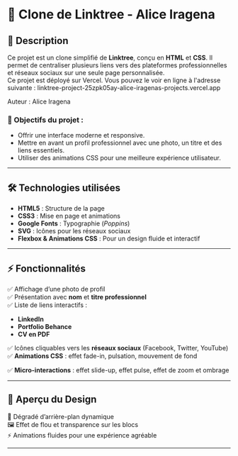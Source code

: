 # 🚀 Clone de Linktree - Alice Iragena

## 📌 Description

Ce projet est un clone simplifié de **Linktree**, conçu en **HTML** et **CSS**. Il permet de centraliser plusieurs liens vers des plateformes professionnelles et réseaux sociaux sur une seule page personnalisée.  
Ce projet est déployé sur Vercel. Vous pouvez le voir en ligne à l'adresse suivante : linktree-project-25zpk05ay-alice-iragenas-projects.vercel.app

Auteur : Alice Iragena

### 🎯 Objectifs du projet :
- Offrir une interface moderne et responsive.
- Mettre en avant un profil professionnel avec une photo, un titre et des liens essentiels.
- Utiliser des animations CSS pour une meilleure expérience utilisateur.

---

## 🛠️ Technologies utilisées

- **HTML5** : Structure de la page
- **CSS3** : Mise en page et animations
- **Google Fonts** : Typographie (_Poppins_)
- **SVG** : Icônes pour les réseaux sociaux
- **Flexbox & Animations CSS** : Pour un design fluide et interactif

---


## ⚡ Fonctionnalités

✅ Affichage d’une photo de profil  
✅ Présentation avec **nom** et **titre professionnel**  
✅ Liste de liens interactifs :  
   - **LinkedIn**
   - **Portfolio Behance**
   - **CV en PDF**

✅ Icônes cliquables vers les **réseaux sociaux** (Facebook, Twitter, YouTube)  
✅ **Animations CSS** : effet fade-in, pulsation, mouvement de fond

✅ **Micro-interactions** : effet slide-up, effet pulse, effet de zoom et ombrage

---

## 🎨 Aperçu du Design  

🎨 Dégradé d’arrière-plan dynamique  
🖼 Effet de flou et transparence sur les blocs  
⚡ Animations fluides pour une expérience agréable  

---

